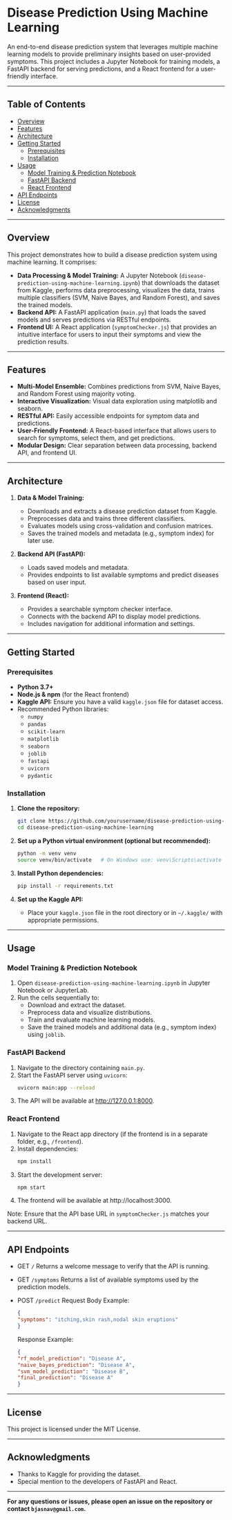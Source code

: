 # Disease Prediction Using Machine Learning

An end-to-end disease prediction system that leverages multiple machine learning models to provide preliminary insights based on user-provided symptoms. This project includes a Jupyter Notebook for training models, a FastAPI backend for serving predictions, and a React frontend for a user-friendly interface.

---

## Table of Contents

- [Overview](#overview)
- [Features](#features)
- [Architecture](#architecture)
- [Getting Started](#getting-started)
  - [Prerequisites](#prerequisites)
  - [Installation](#installation)
- [Usage](#usage)
  - [Model Training & Prediction Notebook](#model-training--prediction-notebook)
  - [FastAPI Backend](#fastapi-backend)
  - [React Frontend](#react-frontend)
- [API Endpoints](#api-endpoints)
- [License](#license)
- [Acknowledgments](#acknowledgments)

---

## Overview

This project demonstrates how to build a disease prediction system using machine learning. It comprises:

- **Data Processing & Model Training:** A Jupyter Notebook (`disease-prediction-using-machine-learning.ipynb`) that downloads the dataset from Kaggle, performs data preprocessing, visualizes the data, trains multiple classifiers (SVM, Naive Bayes, and Random Forest), and saves the trained models.
- **Backend API:** A FastAPI application (`main.py`) that loads the saved models and serves predictions via RESTful endpoints.
- **Frontend UI:** A React application (`symptomChecker.js`) that provides an intuitive interface for users to input their symptoms and view the prediction results.

---

## Features

- **Multi-Model Ensemble:** Combines predictions from SVM, Naive Bayes, and Random Forest using majority voting.
- **Interactive Visualization:** Visual data exploration using matplotlib and seaborn.
- **RESTful API:** Easily accessible endpoints for symptom data and predictions.
- **User-Friendly Frontend:** A React-based interface that allows users to search for symptoms, select them, and get predictions.
- **Modular Design:** Clear separation between data processing, backend API, and frontend UI.

---

## Architecture

1. **Data & Model Training:**  
   - Downloads and extracts a disease prediction dataset from Kaggle.
   - Preprocesses data and trains three different classifiers.
   - Evaluates models using cross-validation and confusion matrices.
   - Saves the trained models and metadata (e.g., symptom index) for later use.

2. **Backend API (FastAPI):**  
   - Loads saved models and metadata.
   - Provides endpoints to list available symptoms and predict diseases based on user input.

3. **Frontend (React):**  
   - Provides a searchable symptom checker interface.
   - Connects with the backend API to display model predictions.
   - Includes navigation for additional information and settings.

---

## Getting Started

### Prerequisites

- **Python 3.7+**
- **Node.js & npm** (for the React frontend)
- **Kaggle API:** Ensure you have a valid `kaggle.json` file for dataset access.
- Recommended Python libraries:
  - `numpy`
  - `pandas`
  - `scikit-learn`
  - `matplotlib`
  - `seaborn`
  - `joblib`
  - `fastapi`
  - `uvicorn`
  - `pydantic`

### Installation

1. **Clone the repository:**

   ```bash
   git clone https://github.com/yourusername/disease-prediction-using-machine-learning.git
   cd disease-prediction-using-machine-learning
   ```
2. **Set up a Python virtual environment (optional but recommended):**
   ```bash
   python -m venv venv
   source venv/bin/activate   # On Windows use: venv\Scripts\activate
   ```
3. **Install Python dependencies:**
   ```bash
   pip install -r requirements.txt
   ```
4. **Set up the Kaggle API:**
   - Place your `kaggle.json` file in the root directory or in `~/.kaggle/` with appropriate permissions.

---
## Usage

### Model Training & Prediction Notebook

1. Open `disease-prediction-using-machine-learning.ipynb` in Jupyter Notebook or JupyterLab.
2. Run the cells sequentially to:
   - Download and extract the dataset.
   - Preprocess data and visualize distributions.
   - Train and evaluate machine learning models.
   - Save the trained models and additional data (e.g., symptom index) using `joblib`.

### FastAPI Backend

1. Navigate to the directory containing `main.py`.
2. Start the FastAPI server using `uvicorn`:
   ```bash
   uvicorn main:app --reload
   ```
3. The API will be available at http://127.0.0.1:8000.


### React Frontend

1. Navigate to the React app directory (if the frontend is in a separate folder, e.g., `/frontend`).
2. Install dependencies:
   ```bash
   npm install
   ```
3. Start the development server:
   ```bash
   npm start
   ```
4. The frontend will be available at http://localhost:3000.
   
Note: Ensure that the API base URL in `symptomChecker.js` matches your backend URL.

---

## API Endpoints

- GET `/`
  Returns a welcome message to verify that the API is running.
  
- GET `/symptoms`
  Returns a list of available symptoms used by the prediction models.

- POST `/predict`
  Request Body Example:
  ```json
  {
  "symptoms": "itching,skin rash,nodal skin eruptions"
  }
  ```
  Response Example:
  ```json
  {
  "rf_model_prediction": "Disease A",
  "naive_bayes_prediction": "Disease A",
  "svm_model_prediction": "Disease B",
  "final_prediction": "Disease A"
  }
  ```

---

## License

This project is licensed under the MIT License.

---

## Acknowledgments
- Thanks to Kaggle for providing the dataset.
- Special mention to the developers of FastAPI and React.

---

**For any questions or issues, please open an issue on the repository or contact `bjasnav@gmail.com`.**
